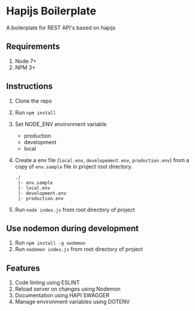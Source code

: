 # Hapijs Boilerplate

A boilerplate for REST API's based on hapijs

## Requirements
1. Node 7+
1. NPM 3+

## Instructions
1. Clone the repo
1. Run `npm install`
1. Set NODE_ENV environment variable
   * production
   * development
   * local
1. Create a env file (`local.env`, `developement.env`, `production.env`) from a
    copy of `env.sample` file in project root directory.
    
       ./
        |- env.sample
        |- local.env
        |- development.env
        |- production.env
         
1. Run `node index.js` from root directory of project

## Use nodemon during development
1. Run `npm install -g nodemon`
1. Run `nodemon index.js` from root directory of project

## Features
1. Code linting using ESLINT
1. Reload server on changes using Nodemon
1. Documentation using HAPI SWAGGER
1. Manage environment variables using DOTENV
